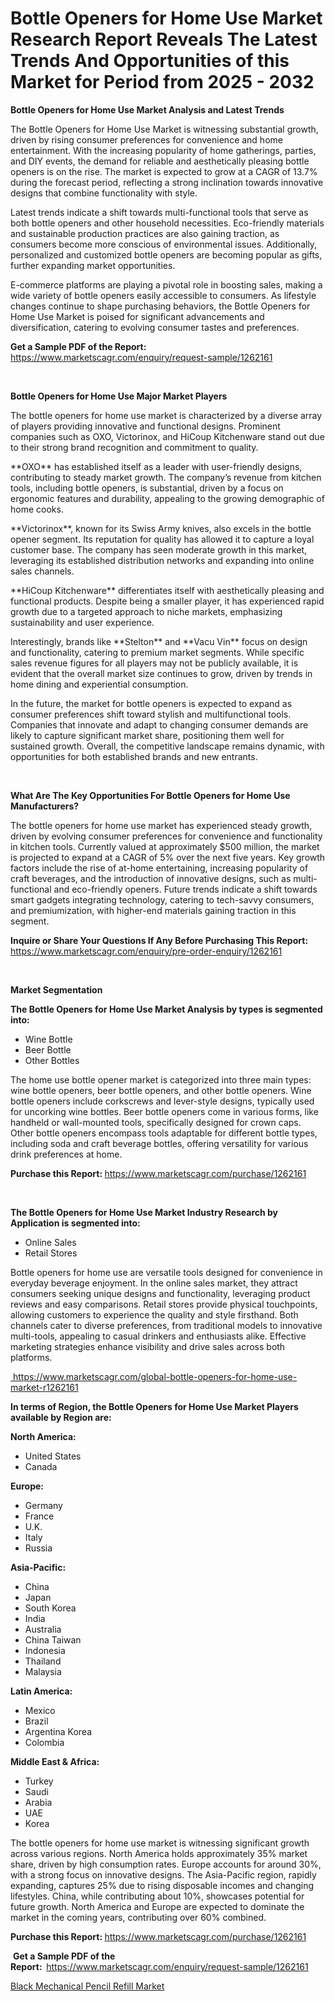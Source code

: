 <p><h1>Bottle Openers for Home Use Market Research Report Reveals The Latest Trends And Opportunities of this Market for Period from 2025 - 2032</h1></p><p><strong>Bottle Openers for Home Use Market Analysis and Latest Trends</strong></p>
<p><p>The Bottle Openers for Home Use Market is witnessing substantial growth, driven by rising consumer preferences for convenience and home entertainment. With the increasing popularity of home gatherings, parties, and DIY events, the demand for reliable and aesthetically pleasing bottle openers is on the rise. The market is expected to grow at a CAGR of 13.7% during the forecast period, reflecting a strong inclination towards innovative designs that combine functionality with style.</p><p>Latest trends indicate a shift towards multi-functional tools that serve as both bottle openers and other household necessities. Eco-friendly materials and sustainable production practices are also gaining traction, as consumers become more conscious of environmental issues. Additionally, personalized and customized bottle openers are becoming popular as gifts, further expanding market opportunities.</p><p>E-commerce platforms are playing a pivotal role in boosting sales, making a wide variety of bottle openers easily accessible to consumers. As lifestyle changes continue to shape purchasing behaviors, the Bottle Openers for Home Use Market is poised for significant advancements and diversification, catering to evolving consumer tastes and preferences.</p></p>
<p><strong>Get a Sample PDF of the Report:&nbsp;</strong> <a href="https://www.marketscagr.com/enquiry/request-sample/1262161?utm_campaign=3529&utm_medium=2&utm_source=Github&utm_content=ia&utm_term=05042025&utm_id=bottle-openers-for-home-use">https://www.marketscagr.com/enquiry/request-sample/1262161</a></p>
<p>&nbsp;</p>
<p><strong>Bottle Openers for Home Use Major Market Players</strong></p>
<p><p>The bottle openers for home use market is characterized by a diverse array of players providing innovative and functional designs. Prominent companies such as OXO, Victorinox, and HiCoup Kitchenware stand out due to their strong brand recognition and commitment to quality.</p><p>**OXO** has established itself as a leader with user-friendly designs, contributing to steady market growth. The company’s revenue from kitchen tools, including bottle openers, is substantial, driven by a focus on ergonomic features and durability, appealing to the growing demographic of home cooks.</p><p>**Victorinox**, known for its Swiss Army knives, also excels in the bottle opener segment. Its reputation for quality has allowed it to capture a loyal customer base. The company has seen moderate growth in this market, leveraging its established distribution networks and expanding into online sales channels.</p><p>**HiCoup Kitchenware** differentiates itself with aesthetically pleasing and functional products. Despite being a smaller player, it has experienced rapid growth due to a targeted approach to niche markets, emphasizing sustainability and user experience. </p><p>Interestingly, brands like **Stelton** and **Vacu Vin** focus on design and functionality, catering to premium market segments. While specific sales revenue figures for all players may not be publicly available, it is evident that the overall market size continues to grow, driven by trends in home dining and experiential consumption.</p><p>In the future, the market for bottle openers is expected to expand as consumer preferences shift toward stylish and multifunctional tools. Companies that innovate and adapt to changing consumer demands are likely to capture significant market share, positioning them well for sustained growth. Overall, the competitive landscape remains dynamic, with opportunities for both established brands and new entrants.</p></p>
<p>&nbsp;</p>
<p><strong>What Are The Key Opportunities For Bottle Openers for Home Use Manufacturers?</strong></p>
<p><p>The bottle openers for home use market has experienced steady growth, driven by evolving consumer preferences for convenience and functionality in kitchen tools. Currently valued at approximately $500 million, the market is projected to expand at a CAGR of 5% over the next five years. Key growth factors include the rise of at-home entertaining, increasing popularity of craft beverages, and the introduction of innovative designs, such as multi-functional and eco-friendly openers. Future trends indicate a shift towards smart gadgets integrating technology, catering to tech-savvy consumers, and premiumization, with higher-end materials gaining traction in this segment.</p></p>
<p><strong>Inquire or Share Your Questions If Any Before Purchasing This Report:</strong> <a href="https://www.marketscagr.com/enquiry/pre-order-enquiry/1262161?utm_campaign=3529&utm_medium=2&utm_source=Github&utm_content=ia&utm_term=05042025&utm_id=bottle-openers-for-home-use">https://www.marketscagr.com/enquiry/pre-order-enquiry/1262161</a></p>
<p>&nbsp;</p>
<p><strong>Market Segmentation</strong></p>
<p><strong>The Bottle Openers for Home Use Market Analysis by types is segmented into:</strong></p>
<p><ul><li>Wine Bottle</li><li>Beer Bottle</li><li>Other Bottles</li></ul></p>
<p><p>The home use bottle opener market is categorized into three main types: wine bottle openers, beer bottle openers, and other bottle openers. Wine bottle openers include corkscrews and lever-style designs, typically used for uncorking wine bottles. Beer bottle openers come in various forms, like handheld or wall-mounted tools, specifically designed for crown caps. Other bottle openers encompass tools adaptable for different bottle types, including soda and craft beverage bottles, offering versatility for various drink preferences at home.</p></p>
<p><strong>Purchase this Report:&nbsp;</strong><a href="https://www.marketscagr.com/purchase/1262161?utm_campaign=3529&utm_medium=2&utm_source=Github&utm_content=ia&utm_term=05042025&utm_id=bottle-openers-for-home-use">https://www.marketscagr.com/purchase/1262161</a></p>
<p>&nbsp;</p>
<p><strong>The Bottle Openers for Home Use Market Industry Research by Application is segmented into:</strong></p>
<p><ul><li>Online Sales</li><li>Retail Stores</li></ul></p>
<p><p>Bottle openers for home use are versatile tools designed for convenience in everyday beverage enjoyment. In the online sales market, they attract consumers seeking unique designs and functionality, leveraging product reviews and easy comparisons. Retail stores provide physical touchpoints, allowing customers to experience the quality and style firsthand. Both channels cater to diverse preferences, from traditional models to innovative multi-tools, appealing to casual drinkers and enthusiasts alike. Effective marketing strategies enhance visibility and drive sales across both platforms.</p></p>
<p><a href="https://www.marketscagr.com/global-bottle-openers-for-home-use-market-r1262161?utm_campaign=3529&utm_medium=2&utm_source=Github&utm_content=ia&utm_term=05042025&utm_id=bottle-openers-for-home-use">&nbsp;https://www.marketscagr.com/global-bottle-openers-for-home-use-market-r1262161</a></p>
<p><strong>In terms of Region, the Bottle Openers for Home Use Market Players available by Region are:</strong></p>
<p>
    <p> <strong> North America: </strong>
        <ul>
            <li>United States</li>
            <li>Canada</li>
        </ul>
        </p> 
    <p> <strong> Europe: </strong>
        <ul>
            <li>Germany</li>
            <li>France</li>
            <li>U.K.</li>
            <li>Italy</li>
            <li>Russia</li>
        </ul>
        </p> 
    <p> <strong> Asia-Pacific: </strong>
        <ul>
            <li>China</li>
            <li>Japan</li>
            <li>South Korea</li>
            <li>India</li>
            <li>Australia</li>
            <li>China Taiwan</li>
            <li>Indonesia</li>
            <li>Thailand</li>
            <li>Malaysia</li>
        </ul>
        </p> 
    <p> <strong> Latin America: </strong>
        <ul>
            <li>Mexico</li>
            <li>Brazil</li>
            <li>Argentina Korea</li>
            <li>Colombia</li>
        </ul>
        </p> 
    <p> <strong> Middle East & Africa: </strong>
        <ul>
            <li>Turkey</li>
            <li>Saudi</li>
            <li>Arabia</li>
            <li>UAE</li>
            <li>Korea</li>
        </ul>
    </p>
    </p>
<p><p>The bottle openers for home use market is witnessing significant growth across various regions. North America holds approximately 35% market share, driven by high consumption rates. Europe accounts for around 30%, with a strong focus on innovative designs. The Asia-Pacific region, rapidly expanding, captures 25% due to rising disposable incomes and changing lifestyles. China, while contributing about 10%, showcases potential for future growth. North America and Europe are expected to dominate the market in the coming years, contributing over 60% combined.</p></p>
<p><strong>Purchase this Report: </strong><a href="https://www.marketscagr.com/purchase/1262161?utm_campaign=3529&utm_medium=2&utm_source=Github&utm_content=ia&utm_term=05042025&utm_id=bottle-openers-for-home-use">https://www.marketscagr.com/purchase/1262161</a></p>
<p>&nbsp;<strong>Get a Sample PDF of the Report:&nbsp;&nbsp;</strong><a href="https://www.marketscagr.com/enquiry/request-sample/1262161?utm_campaign=3529&utm_medium=2&utm_source=Github&utm_content=ia&utm_term=05042025&utm_id=bottle-openers-for-home-use">https://www.marketscagr.com/enquiry/request-sample/1262161</a></p>
<p><strong></strong></p>
<p><p><a href="https://github.com/aarajlyre/Market-Research-Report-List-1/blob/main/black-mechanical-pencil-refill-market.md?utm_campaign=3529&utm_medium=2&utm_source=Github&utm_content=ia&utm_term=05042025&utm_id=bottle-openers-for-home-use">Black Mechanical Pencil Refill Market</a></p></p>